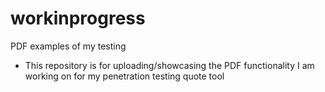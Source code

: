 # workinprogress
PDF examples of my testing

- This repository is for uploading/showcasing the PDF functionality I am working on for my penetration testing quote tool
